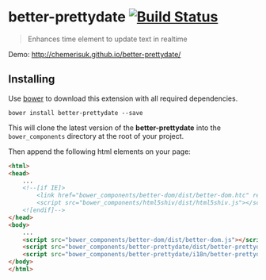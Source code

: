 better-prettydate [![Build Status](https://api.travis-ci.org/chemerisuk/better-prettydate.png?branch=master)](http://travis-ci.org/chemerisuk/better-prettydate)
======================
> Enhances time element to update text in realtime

Demo: http://chemerisuk.github.io/better-prettydate/

Installing
----------
Use [bower](http://bower.io/) to download this extension with all required dependencies.

    bower install better-prettydate --save

This will clone the latest version of the __better-prettydate__ into the `bower_components` directory at the root of your project.

Then append the following html elements on your page:

```html
<html>
<head>
    ...
    <!--[if IE]>
        <link href="bower_components/better-dom/dist/better-dom.htc" rel="better-dom-htc" />
        <script src="bower_components/html5shiv/dist/html5shiv.js"></script>
    <![endif]-->
</head>
<body>
    ...
    <script src="bower_components/better-dom/dist/better-dom.js"></script>
    <script src="bower_components/better-prettydate/dist/better-prettydate.js"></script>
    <script src="bower_components/better-prettydate/i18n/better-prettydate.en.js"></script>
</body>
</html>
```